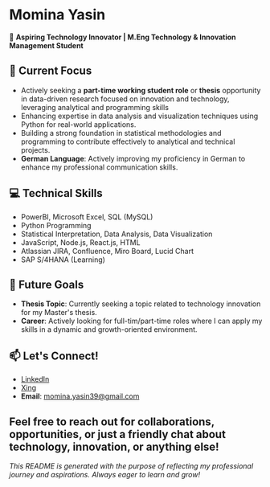 # Momina Yasin

🚀 **Aspiring Technology Innovator | M.Eng Technology & Innovation Management Student**

## 🌟 Current Focus
- Actively seeking a **part-time working student role** or **thesis** opportunity in data-driven research focused on innovation and technology, leveraging analytical and programming skills
- Enhancing expertise in data analysis and visualization techniques using Python for real-world applications.
- Building a strong foundation in statistical methodologies and programming to contribute effectively to analytical and technical projects.
- **German Language**: Actively improving my proficiency in German to enhance my professional communication skills.

## 💻 Technical Skills
- PowerBI, Microsoft Excel, SQL (MySQL)
- Python Programming
- Statistical Interpretation, Data Analysis, Data Visualization
- JavaScript, Node.js, React.js, HTML
- Atlassian JIRA, Confluence, Miro Board, Lucid Chart
- SAP S/4HANA (Learning)

## 🌱 Future Goals
- **Thesis Topic**: Currently seeking a topic related to technology innovation for my Master's thesis.
- **Career**: Actively looking for full-tim/part-time roles where I can apply my skills in a dynamic and growth-oriented environment.

## 📫 Let's Connect!
- [LinkedIn](https://www.linkedin.com/in/momina-yasin/)
- [Xing](https://www.xing.com/profile/Momina_Yasin/web_profiles)
- **Email**: [momina.yasin39@gmail.com](mailto:momina.yasin39@gmail.com)

Feel free to reach out for collaborations, opportunities, or just a friendly chat about technology, innovation, or anything else!
---
*This README is generated with the purpose of reflecting my professional journey and aspirations. Always eager to learn and grow!*
